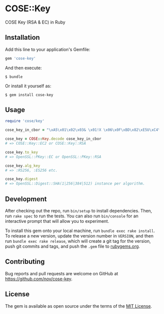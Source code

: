 # COSE::Key

COSE Key (RSA & EC) in Ruby

## Installation

Add this line to your application's Gemfile:

```ruby
gem 'cose-key'
```

And then execute:

    $ bundle

Or install it yourself as:

    $ gem install cose-key

## Usage

```ruby
require 'cose/key'

cose_key_in_cbor = "\xA5\x01\x02\x03& \x01!X \x06\x0F\xBD\x82\xE5U\xC4\xDEl\f\x8F7?_O\xFB\xC1H\b8\x0E\xA4\xB7b\xA8\f\x89\xF5\xFBS\xC7u\"X \n\x19\x98\x15\xF2\x10\x99#\xBE[\xB6\xE7PCo\xC5h:\xD2$z\xD0\x03\xD5[\xD8su\x94$\x9A\xD9"

cose_key = COSE::Key.decode cose_key_in_cbor
# => COSE::Key::EC2 or COSE::Key::RSA

cose_key.to_key
# => OpenSSL::PKey::EC or OpenSSL::PKey::RSA

cose_key.alg_key
# => :RS256, :ES256 etc.

cose_key.digest
# => OpenSSL::Digest::SHA(1|256|384|512) instance per algorithm.
```

## Development

After checking out the repo, run `bin/setup` to install dependencies. Then, run `rake spec` to run the tests. You can also run `bin/console` for an interactive prompt that will allow you to experiment.

To install this gem onto your local machine, run `bundle exec rake install`. To release a new version, update the version number in `VERSION`, and then run `bundle exec rake release`, which will create a git tag for the version, push git commits and tags, and push the `.gem` file to [rubygems.org](https://rubygems.org).

## Contributing

Bug reports and pull requests are welcome on GitHub at https://github.com/nov/cose-key.

## License

The gem is available as open source under the terms of the [MIT License](https://opensource.org/licenses/MIT).
